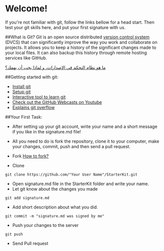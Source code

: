 Welcome! 
==========
If you're not familiar with git, follow the links bellow for a head start. Then test your git skills here, and put your first signature with us.

##What is Git?
Git is an open source distributed [version control system](http://git-scm.com/book/en/v2/Getting-Started-About-Version-Control) (DVCS) that can significantly improve the way you work and collaborate on projects. It allows you to keep a history of the significant changes made to your local files. It can also backup this history through remote hosting services like GitHub. 

[ما هو نظام التحكم في الإصدارات، و لماذا يجب أن يهمك؟](http://motah.org.sa/ar/?q=node/126)
 
##Getting started with git:
- [Install git](http://git-scm.com/downloads)
- [Setup git](https://help.github.com/articles/set-up-git/)
- [Interactive tool to learn git](https://try.github.io)
- [Check out the GitHub Webcasts on Youtube](https://www.youtube.com/watch?v=FyfwLX4HAxM&list=PLg7s6cbtAD15G8lNyoaYDuKZSKyJrgwB-)
- [Explains git overflow](https://guides.github.com/introduction/flow/index.html)

##Your First Task:
- After setting up your git account, write your name and a short message if you like in the signature.md file!
- All you need to do is fork the repository, clone it to your computer, make your changes, commit, push and then send a pull request.


- Fork [How to fork?](http://www.youtube.com/watch?v=_jGUFpWYm60) 
- Clone 
```
git clone https://github.com/"Your User Name"/StarterKit.git
```
- Open signature.md file in the StarterKit folder and write your name.
- Let git know about the changes you made
```
git add signature.md
```
- Add short description about what you did.
```
git commit -m "signature.md was signed by me"
```
- Push your changes to the server
```
git push
```
- Send Pull request

